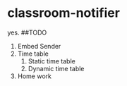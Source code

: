 # classroom-notifier
yes.
##TODO
1. Embed Sender
2. Time table
    1. Static time table
    2. Dynamic time table
3. Home work
